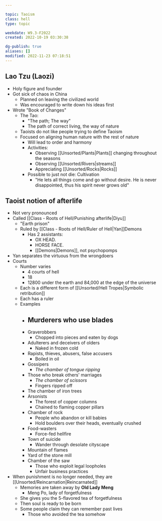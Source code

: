 ---
topic: Taoism
class: hell
type: topic

weekdate: W9.3-F2022
created: 2022-10-19 03:30:38

dg-publish: true
aliases: []
modified: 2022-11-23 07:18:51
---

## Lao Tzu (Laozi)
- Holy figure and founder
- Got sick of chaos in China
	- Planned on leaving the civilized world
	- Was encouraged to write down his ideas first
- Wrote "Book of Changes"
	- The Tao:
		- "The path; The way"
		- The path of correct living, the way of nature
	- Taoists do not like people trying to define Taoism
	- Focused on aligning human nature with the rest of nature
		- Will lead to order and harmony
		- Activities:
			- Observing [[Unsorted/Plants\|Plants]] changing throughout the seasons
			- Observing [[Unsorted/Rivers\|streams]]
			- Appreciating [[Unsorted/Rocks\|Rocks]]
		- Possible to just not die: Cultivation
			- "He lets all things come and go without desire. He is never disappointed, thus his spirit never grows old"


## Taoist notion of afterlife
- Not very pronounced
- Called [[Class - Roots of Hell/Punishing afterlife\|Diyu]]
	- "Earth prison"
	- Ruled by [[Class - Roots of Hell/Ruler of Hell\|Yan]]Demons
		- Has 2 assistants:
			- OX HEAD.
			- HORSE FACE.
			- [[Demons\|Demons]], not psychopomps
- Yan separates the virtuous from the wrongdoers
- Courts
	- Number varies
		- 4 courts of hell
		- 18
		- 12800 under the earth and 84,000 at the edge of the universe
	- Each is a different form of [[Unsorted/Hell Tropes\|Symbolic retribution]]
	- Each has a ruler
	- Examples
		- Murderers who use blades
			- 
		- Graverobbers
			- Chopped into pieces and eaten by dogs
		- Adulterers and deceivers of olders
			- Naked in frozen cold
		- Rapists, thieves, abusers, false accusers
			- Boiled in oil
		- Gossipers
			- *The chamber of tongue ripping*
		- Those who break others' marriages
			- *The chamber of scissors*
			- Fingers ripped off
		- The chamber of iron trees
		- Arsonists
			- The forest of copper columns
			- Chained to flaming copper pillars
		- Chamber of rock
			- People who abandon or kill babies
			- Hold boulders over their heads, eventually crushed
		- Food-wasters
			- Force-fed hellfire
		- Town of suicide
			- Wander through desolate cityscape
		- Mountain of flames
		- Yard of the stone mill
		- Chamber of the saw
			- Those who exploit legal loopholes
			- Unfair business practices
- When punishment is no longer needed, they are [[Unsorted/Reincarnation\|Reincarnated]]
	- Memories are taken away by **Old Lady Meng**
		- Meng Po, lady of forgetfulness
	- She gives you the 5-flavored tea of forgetfulness
	- Then soul is ready to be born
	- Some people claim they can remember past lives
		- Those who avoided the tea somehow